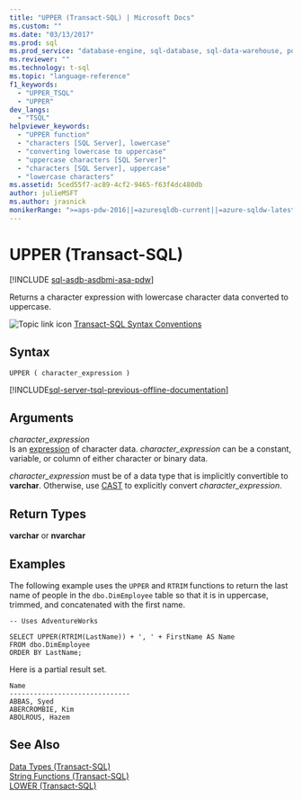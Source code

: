 ```yaml
---
title: "UPPER (Transact-SQL) | Microsoft Docs"
ms.custom: ""
ms.date: "03/13/2017"
ms.prod: sql
ms.prod_service: "database-engine, sql-database, sql-data-warehouse, pdw"
ms.reviewer: ""
ms.technology: t-sql
ms.topic: "language-reference"
f1_keywords: 
  - "UPPER_TSQL"
  - "UPPER"
dev_langs: 
  - "TSQL"
helpviewer_keywords: 
  - "UPPER function"
  - "characters [SQL Server], lowercase"
  - "converting lowercase to uppercase"
  - "uppercase characters [SQL Server]"
  - "characters [SQL Server], uppercase"
  - "lowercase characters"
ms.assetid: 5ced55f7-ac89-4cf2-9465-f63f4dc480db
author: julieMSFT
ms.author: jrasnick
monikerRange: ">=aps-pdw-2016||=azuresqldb-current||=azure-sqldw-latest||>=sql-server-2016||=sqlallproducts-allversions||>=sql-server-linux-2017||=azuresqldb-mi-current"
---
```

# UPPER (Transact-SQL)
[!INCLUDE [sql-asdb-asdbmi-asa-pdw](../../includes/applies-to-version/sql-asdb-asdbmi-asa-pdw.md)]

  Returns a character expression with lowercase character data converted to uppercase.  
  
 ![Topic link icon](../../database-engine/configure-windows/media/topic-link.gif "Topic link icon") [Transact-SQL Syntax Conventions](../../t-sql/language-elements/transact-sql-syntax-conventions-transact-sql.md)  
  
## Syntax  
  
```syntaxsql
UPPER ( character_expression )  
```  
  
[!INCLUDE[sql-server-tsql-previous-offline-documentation](../../includes/sql-server-tsql-previous-offline-documentation.md)]

## Arguments
 *character_expression*  
 Is an [expression](../../t-sql/language-elements/expressions-transact-sql.md) of character data. *character_expression* can be a constant, variable, or column of either character or binary data.  
  
 *character_expression* must be of a data type that is implicitly convertible to **varchar**. Otherwise, use [CAST](../../t-sql/functions/cast-and-convert-transact-sql.md) to explicitly convert *character_expression*.  
  
## Return Types  
 **varchar** or **nvarchar**  
  
## Examples  
 The following example uses the `UPPER` and `RTRIM` functions to return the last name of people in the `dbo.DimEmployee` table so that it is in uppercase, trimmed, and concatenated with the first name.  
  
```  
-- Uses AdventureWorks  
  
SELECT UPPER(RTRIM(LastName)) + ', ' + FirstName AS Name  
FROM dbo.DimEmployee  
ORDER BY LastName;  
```  
  
 Here is a partial result set.  
  
 ```
Name
------------------------------
ABBAS, Syed
ABERCROMBIE, Kim
ABOLROUS, Hazem
 ```  
  
## See Also  
 [Data Types &#40;Transact-SQL&#41;](../../t-sql/data-types/data-types-transact-sql.md)   
 [String Functions &#40;Transact-SQL&#41;](../../t-sql/functions/string-functions-transact-sql.md)  
 [LOWER &#40;Transact-SQL&#41;](../../t-sql/functions/lower-transact-sql.md)  
  
  

